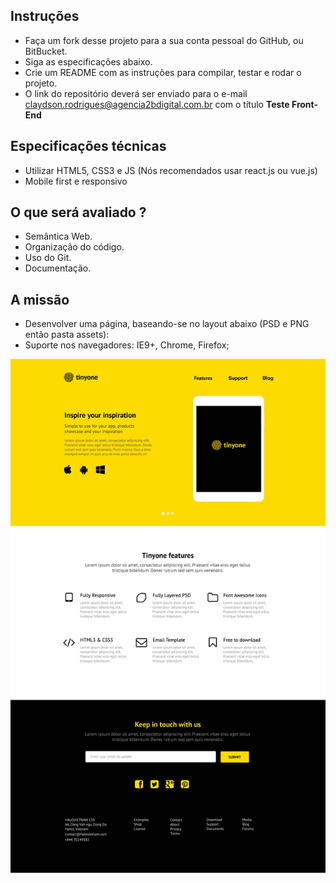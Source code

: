 ## Instruções
- Faça um fork desse projeto para a sua conta pessoal do GitHub, ou BitBucket.
- Siga as especificações abaixo.
- Crie um README com as instruções para compilar, testar e rodar o projeto.
- O link do repositório deverá ser enviado para o e-mail claydson.rodrigues@agencia2bdigital.com.br com o título **Teste Front-End**

## Especificações técnicas
- Utilizar HTML5, CSS3 e JS (Nós recomendados usar react.js ou vue.js)
- Mobile first e responsivo

## O que será avaliado ?
- Semântica Web.
- Organização do código.
- Uso do Git.
- Documentação.

## A missão
- Desenvolver uma página, baseando-se no layout abaixo (PSD e PNG então pasta assets):
- Suporte nos navegadores: IE9+, Chrome, Firefox;

![teste-front-end](assets/front-end.jpg)
